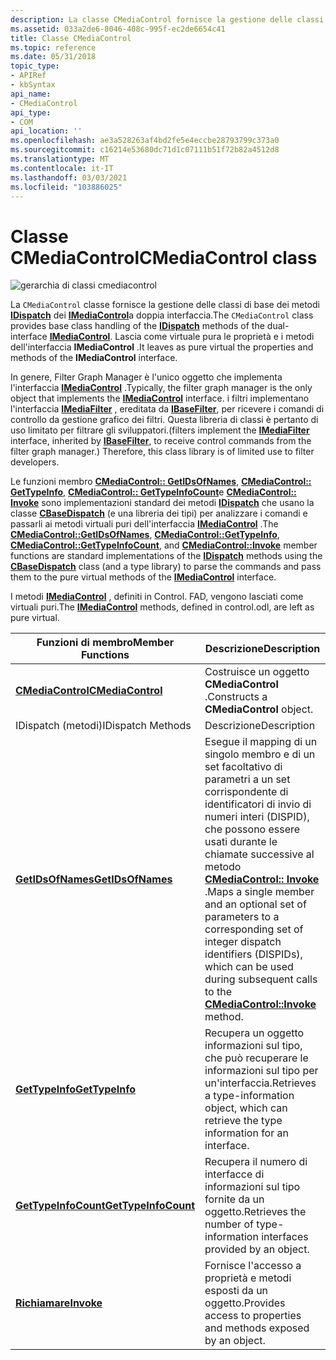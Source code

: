 ```yaml
---
description: La classe CMediaControl fornisce la gestione delle classi di base dei metodi IDispatch dei IMediaControl a doppia interfaccia. Lascia come virtuale pura le proprietà e i metodi dell'interfaccia IMediaControl.
ms.assetid: 033a2de6-8046-408c-995f-ec2de6654c41
title: Classe CMediaControl
ms.topic: reference
ms.date: 05/31/2018
topic_type:
- APIRef
- kbSyntax
api_name:
- CMediaControl
api_type:
- COM
api_location: ''
ms.openlocfilehash: ae3a528263af4bd2fe5e4eccbe28793799c373a0
ms.sourcegitcommit: c16214e53680dc71d1c07111b51f72b82a4512d8
ms.translationtype: MT
ms.contentlocale: it-IT
ms.lasthandoff: 03/03/2021
ms.locfileid: "103886025"
---
```

# <a name="cmediacontrol-class"></a><span data-ttu-id="01ed7-104">Classe CMediaControl</span><span class="sxs-lookup"><span data-stu-id="01ed7-104">CMediaControl class</span></span>

![gerarchia di classi cmediacontrol](images/cutil02.png)

<span data-ttu-id="01ed7-106">La `CMediaControl` classe fornisce la gestione delle classi di base dei metodi [**IDispatch**](/previous-versions/windows/desktop/api/oaidl/nn-oaidl-idispatch) dei [**IMediaControl**](/windows/desktop/api/Control/nn-control-imediacontrol)a doppia interfaccia.</span><span class="sxs-lookup"><span data-stu-id="01ed7-106">The `CMediaControl` class provides base class handling of the [**IDispatch**](/previous-versions/windows/desktop/api/oaidl/nn-oaidl-idispatch) methods of the dual-interface [**IMediaControl**](/windows/desktop/api/Control/nn-control-imediacontrol).</span></span> <span data-ttu-id="01ed7-107">Lascia come virtuale pura le proprietà e i metodi dell'interfaccia **IMediaControl** .</span><span class="sxs-lookup"><span data-stu-id="01ed7-107">It leaves as pure virtual the properties and methods of the **IMediaControl** interface.</span></span>

<span data-ttu-id="01ed7-108">In genere, Filter Graph Manager è l'unico oggetto che implementa l'interfaccia [**IMediaControl**](/windows/desktop/api/Control/nn-control-imediacontrol) .</span><span class="sxs-lookup"><span data-stu-id="01ed7-108">Typically, the filter graph manager is the only object that implements the [**IMediaControl**](/windows/desktop/api/Control/nn-control-imediacontrol) interface.</span></span> <span data-ttu-id="01ed7-109">i filtri implementano l'interfaccia [**IMediaFilter**](/windows/desktop/api/Strmif/nn-strmif-imediafilter) , ereditata da [**IBaseFilter**](/windows/desktop/api/Strmif/nn-strmif-ibasefilter), per ricevere i comandi di controllo da gestione grafico dei filtri. Questa libreria di classi è pertanto di uso limitato per filtrare gli sviluppatori.</span><span class="sxs-lookup"><span data-stu-id="01ed7-109">(filters implement the [**IMediaFilter**](/windows/desktop/api/Strmif/nn-strmif-imediafilter) interface, inherited by [**IBaseFilter**](/windows/desktop/api/Strmif/nn-strmif-ibasefilter), to receive control commands from the filter graph manager.) Therefore, this class library is of limited use to filter developers.</span></span>

<span data-ttu-id="01ed7-110">Le funzioni membro [**CMediaControl:: GetIDsOfNames**](cmediacontrol-getidsofnames.md), [**CMediaControl:: GetTypeInfo**](cmediacontrol-gettypeinfo.md), [**CMediaControl:: GetTypeInfoCount**](cmediacontrol-gettypeinfocount.md)e [**CMediaControl:: Invoke**](cmediacontrol-invoke.md) sono implementazioni standard dei metodi [**IDispatch**](/previous-versions/windows/desktop/api/oaidl/nn-oaidl-idispatch) che usano la classe [**CBaseDispatch**](cbasedispatch.md) (e una libreria dei tipi) per analizzare i comandi e passarli ai metodi virtuali puri dell'interfaccia [**IMediaControl**](/windows/desktop/api/Control/nn-control-imediacontrol) .</span><span class="sxs-lookup"><span data-stu-id="01ed7-110">The [**CMediaControl::GetIDsOfNames**](cmediacontrol-getidsofnames.md), [**CMediaControl::GetTypeInfo**](cmediacontrol-gettypeinfo.md), [**CMediaControl::GetTypeInfoCount**](cmediacontrol-gettypeinfocount.md), and [**CMediaControl::Invoke**](cmediacontrol-invoke.md) member functions are standard implementations of the [**IDispatch**](/previous-versions/windows/desktop/api/oaidl/nn-oaidl-idispatch) methods using the [**CBaseDispatch**](cbasedispatch.md) class (and a type library) to parse the commands and pass them to the pure virtual methods of the [**IMediaControl**](/windows/desktop/api/Control/nn-control-imediacontrol) interface.</span></span>

<span data-ttu-id="01ed7-111">I metodi [**IMediaControl**](/windows/desktop/api/Control/nn-control-imediacontrol) , definiti in Control. FAD, vengono lasciati come virtuali puri.</span><span class="sxs-lookup"><span data-stu-id="01ed7-111">The [**IMediaControl**](/windows/desktop/api/Control/nn-control-imediacontrol) methods, defined in control.odl, are left as pure virtual.</span></span>



| <span data-ttu-id="01ed7-112">Funzioni di membro</span><span class="sxs-lookup"><span data-stu-id="01ed7-112">Member Functions</span></span>                                           | <span data-ttu-id="01ed7-113">Descrizione</span><span class="sxs-lookup"><span data-stu-id="01ed7-113">Description</span></span>                                                                                                                                                                                                                             |
|------------------------------------------------------------|-----------------------------------------------------------------------------------------------------------------------------------------------------------------------------------------------------------------------------------------|
| [<span data-ttu-id="01ed7-114">**CMediaControl**</span><span class="sxs-lookup"><span data-stu-id="01ed7-114">**CMediaControl**</span></span>](cmediacontrol-cmediacontrol.md)       | <span data-ttu-id="01ed7-115">Costruisce un oggetto **CMediaControl** .</span><span class="sxs-lookup"><span data-stu-id="01ed7-115">Constructs a **CMediaControl** object.</span></span>                                                                                                                                                                                                  |
| <span data-ttu-id="01ed7-116">IDispatch (metodi)</span><span class="sxs-lookup"><span data-stu-id="01ed7-116">IDispatch Methods</span></span>                                          | <span data-ttu-id="01ed7-117">Descrizione</span><span class="sxs-lookup"><span data-stu-id="01ed7-117">Description</span></span>                                                                                                                                                                                                                             |
| [<span data-ttu-id="01ed7-118">**GetIDsOfNames**</span><span class="sxs-lookup"><span data-stu-id="01ed7-118">**GetIDsOfNames**</span></span>](cmediacontrol-getidsofnames.md)       | <span data-ttu-id="01ed7-119">Esegue il mapping di un singolo membro e di un set facoltativo di parametri a un set corrispondente di identificatori di invio di numeri interi (DISPID), che possono essere usati durante le chiamate successive al metodo [**CMediaControl:: Invoke**](cmediacontrol-invoke.md) .</span><span class="sxs-lookup"><span data-stu-id="01ed7-119">Maps a single member and an optional set of parameters to a corresponding set of integer dispatch identifiers (DISPIDs), which can be used during subsequent calls to the [**CMediaControl::Invoke**](cmediacontrol-invoke.md) method.</span></span> |
| [<span data-ttu-id="01ed7-120">**GetTypeInfo**</span><span class="sxs-lookup"><span data-stu-id="01ed7-120">**GetTypeInfo**</span></span>](cmediacontrol-gettypeinfo.md)           | <span data-ttu-id="01ed7-121">Recupera un oggetto informazioni sul tipo, che può recuperare le informazioni sul tipo per un'interfaccia.</span><span class="sxs-lookup"><span data-stu-id="01ed7-121">Retrieves a type-information object, which can retrieve the type information for an interface.</span></span>                                                                                                                                          |
| [<span data-ttu-id="01ed7-122">**GetTypeInfoCount**</span><span class="sxs-lookup"><span data-stu-id="01ed7-122">**GetTypeInfoCount**</span></span>](cmediacontrol-gettypeinfocount.md) | <span data-ttu-id="01ed7-123">Recupera il numero di interfacce di informazioni sul tipo fornite da un oggetto.</span><span class="sxs-lookup"><span data-stu-id="01ed7-123">Retrieves the number of type-information interfaces provided by an object.</span></span>                                                                                                                                                              |
| [<span data-ttu-id="01ed7-124">**Richiamare**</span><span class="sxs-lookup"><span data-stu-id="01ed7-124">**Invoke**</span></span>](cmediacontrol-invoke.md)                     | <span data-ttu-id="01ed7-125">Fornisce l'accesso a proprietà e metodi esposti da un oggetto.</span><span class="sxs-lookup"><span data-stu-id="01ed7-125">Provides access to properties and methods exposed by an object.</span></span>                                                                                                                                                                         |



 

 

 
